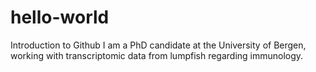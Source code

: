 # hello-world
Introduction to Github
I am a PhD candidate at the University of Bergen, working with transcriptomic data from lumpfish regarding immunology.
